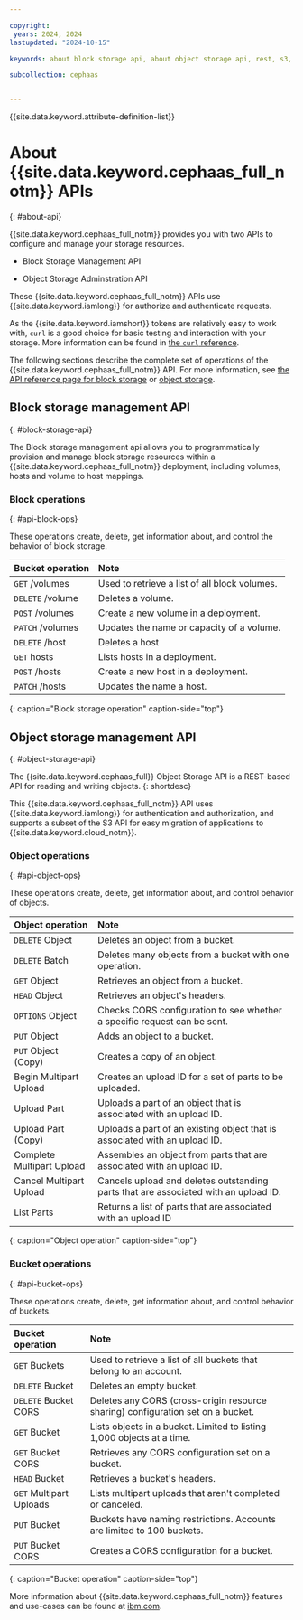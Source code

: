 ```yaml
---

copyright:
 years: 2024, 2024
lastupdated: "2024-10-15"

keywords: about block storage api, about object storage api, rest, s3, compatibility, api, error

subcollection: cephaas


---
```


{{site.data.keyword.attribute-definition-list}}


# About {{site.data.keyword.cephaas_full_notm}} APIs
{: #about-api}


{{site.data.keyword.cephaas_full_notm}} provides you with two APIs to configure and manage your storage resources.

* Block Storage Management API

* Object Storage Adminstration API


These {{site.data.keyword.cephaas_full_notm}} APIs use {{site.data.keyword.iamlong}} for authorize and authenticate requests.

As the {{site.data.keyword.iamshort}} tokens are relatively easy to work with, `curl` is a good choice for basic testing and interaction with your storage. More information can be found in [the `curl` reference](/docs/cephaas?topic=cephaas-curl).

The following sections describe the complete set of operations of the {{site.data.keyword.cephaas_full_notm}} API. For more information, see [the API reference page for block storage](/docs/cephaas?topic=cephaas-block-storage-api) or [object storage](/docs/cephaas?topic=cephaas-object-storage-api).


## Block storage management API
{: #block-storage-api}

The Block storage management api allows you to programmatically provision and manage block storage resources within a {{site.data.keyword.cephaas_full_notm}} deployment, including volumes, hosts and volume to host mappings.



### Block operations
{: #api-block-ops}

These operations create, delete, get information about, and control the behavior of block storage.

| Bucket operation        | Note                                                                            |
|:------------------------|:--------------------------------------------------------------------------------|
| `GET` /volumes          | Used to retrieve a list of all block volumes.                                   |
| `DELETE` /volume        | Deletes a volume.                                                               |
| `POST` /volumes         | Create a new volume in a deployment.                                            |
| `PATCH` /volumes        | Updates the name or capacity of a volume.                                       |
| `DELETE` /host          | Deletes a host                                                                  |
| `GET` hosts             | Lists hosts in a deployment.                                                    |
| `POST` /hosts           | Create a new host in a deployment.                                              |
| `PATCH` /hosts          | Updates the name a host.                                                        |
{: caption="Block storage operation" caption-side="top"}


## Object storage management API
{: #object-storage-api}

The {{site.data.keyword.cephaas_full}} Object Storage API is a REST-based API for reading and writing objects.
{: shortdesc}

This {{site.data.keyword.cephaas_full_notm}} API uses {{site.data.keyword.iamlong}} for authentication and authorization, and supports a subset of the S3 API for easy migration of applications to {{site.data.keyword.cloud_notm}}.



### Object operations
{: #api-object-ops}

These operations create, delete, get information about, and control behavior of objects.

| Object operation          | Note                                                                                |
|:--------------------------|:------------------------------------------------------------------------------------|
| `DELETE` Object           | Deletes an object from a bucket.                                                   |
| `DELETE` Batch            | Deletes many objects from a bucket with one operation.                             |
| `GET` Object              | Retrieves an object from a bucket.                                                 |
| `HEAD` Object             | Retrieves an object's headers.                                                     |
| `OPTIONS` Object          | Checks CORS configuration to see whether a specific request can be sent.           |
| `PUT` Object              | Adds an object to a bucket.                                                        |
| `PUT` Object (Copy)       | Creates a copy of an object.                                                       |
| Begin Multipart Upload    | Creates an upload ID for a set of parts to be uploaded.                            |
| Upload Part               | Uploads a part of an object that is associated with an upload ID.                  |
| Upload Part (Copy)        | Uploads a part of an existing object that is associated with an upload ID.         |
| Complete Multipart Upload | Assembles an object from parts that are associated with an upload ID.              |
| Cancel Multipart Upload   | Cancels upload and deletes outstanding parts that are associated with an upload ID. |
| List Parts                | Returns a list of parts that are associated with an upload ID                       |
{: caption="Object operation" caption-side="top"}


### Bucket operations
{: #api-bucket-ops}

These operations create, delete, get information about, and control behavior of buckets.

| Bucket operation        | Note                                                                            |
|:------------------------|:--------------------------------------------------------------------------------|
| `GET` Buckets           | Used to retrieve a list of all buckets that belong to an account.              |
| `DELETE` Bucket         | Deletes an empty bucket.                                                       |
| `DELETE` Bucket CORS    | Deletes any CORS (cross-origin resource sharing) configuration set on a bucket. |
| `GET` Bucket            | Lists objects in a bucket. Limited to listing 1,000 objects at a time.         |
| `GET` Bucket CORS       | Retrieves any CORS configuration set on a bucket.                              |
| `HEAD` Bucket           | Retrieves a bucket's headers.                                                  |
| `GET` Multipart Uploads | Lists multipart uploads that aren't completed or canceled.                     |
| `PUT` Bucket            | Buckets have naming restrictions. Accounts are limited to 100 buckets.         |
| `PUT` Bucket CORS       | Creates a CORS configuration for a bucket.                                     |
{: caption="Bucket operation" caption-side="top"}



More information about {{site.data.keyword.cephaas_full_notm}} features and use-cases can be found at [ibm.com](https://www.ibm.com/products/software-defined-storage).

